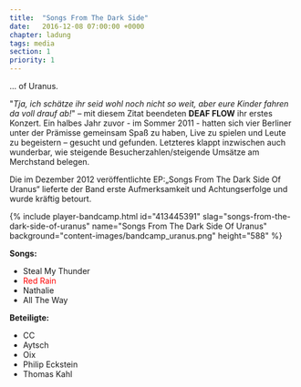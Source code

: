 ```yaml
---
title:  "Songs From The Dark Side"
date:   2016-12-08 07:00:00 +0000
chapter: ladung
tags: media
section: 1
priority: 1
---
```


... of Uranus.

"_Tja, ich schätze ihr seid wohl noch nicht so weit, aber eure Kinder fahren da voll drauf ab!_" – mit diesem Zitat beendeten **DEAF FLOW** ihr erstes Konzert. Ein halbes Jahr zuvor - im Sommer 2011 - hatten sich vier Berliner unter der Prämisse gemeinsam Spaß zu haben, Live zu spielen und Leute zu begeistern – gesucht und gefunden. Letzteres klappt inzwischen auch wunderbar, wie steigende Besucherzahlen/steigende Umsätze am Merchstand belegen.

Die im Dezember 2012 veröffentlichte EP:„Songs From The Dark Side Of Uranus“ lieferte der Band erste Aufmerksamkeit und Achtungserfolge und wurde kräftig betourt.

{% include player-bandcamp.html
  id="413445391"
  slag="songs-from-the-dark-side-of-uranus"
  name="Songs From The Dark Side Of Uranus"
  background="content-images/bandcamp_uranus.png"
  height="588" %}

**Songs:**
* Steal My Thunder
* <span style="color:red">Red Rain</span>
* Nathalie
* All The Way

**Beteiligte:**
* CC
* Aytsch
* Oix
* Philip Eckstein
* Thomas Kahl
